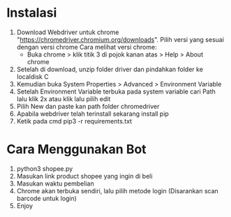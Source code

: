 # Instalasi

1. Download Webdriver untuk chrome "https://chromedriver.chromium.org/downloads". Pilih versi yang sesuai dengan versi chrome
   Cara melihat versi chrome:
   - Buka chrome > klik titik 3 di pojok kanan atas > Help > About chrome
2. Setelah di download, unzip folder driver dan pindahkan folder ke localdisk C
3. Kemudian buka System Properties > Advanced > Environment Variable
4. Setelah Environment Variable terbuka pada system variable cari Path lalu klik 2x atau klik lalu pilih edit
5. Pilih New dan paste kan path folder chromedriver
6. Apabila webdriver telah terinstall sekarang install pip
7. Ketik pada cmd pip3 -r requirements.txt

# Cara Menggunakan Bot

1. python3 shopee.py
2. Masukan link product shopee yang ingin di beli
3. Masukan waktu pembelian
4. Chrome akan terbuka sendiri, lalu pilih metode login (Disarankan scan barcode untuk login)
5. Enjoy
